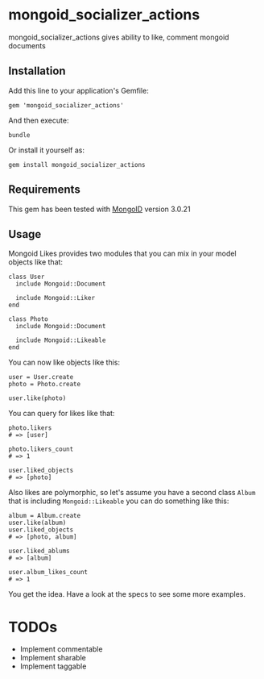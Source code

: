 # mongoid_socializer_actions

mongoid_socializer_actions gives ability to like, comment  mongoid documents


## Installation

Add this line to your application's Gemfile:

    gem 'mongoid_socializer_actions'

And then execute:

    bundle

Or install it yourself as:

    gem install mongoid_socializer_actions


## Requirements

This gem has been tested with [MongoID](http://mongoid.org/) version 3.0.21


## Usage

Mongoid Likes provides two modules that you can mix in your model objects like that:

    class User
      include Mongoid::Document

      include Mongoid::Liker
    end

    class Photo
      include Mongoid::Document

      include Mongoid::Likeable
    end

You can now like objects like this:

    user = User.create
    photo = Photo.create

    user.like(photo)

You can query for likes like that:

    photo.likers
    # => [user]

    photo.likers_count
    # => 1

    user.liked_objects
    # => [photo]

Also likes are polymorphic, so let's assume you have a second class `Album` that is including `Mongoid::Likeable` you can do something like this:

    album = Album.create
    user.like(album)
    user.liked_objects
    # => [photo, album]

    user.liked_ablums
    # => [album]

    user.album_likes_count
    # => 1

You get the idea. Have a look at the specs to see some more examples.

# TODOs

- Implement commentable
- Implement sharable
- Implement taggable